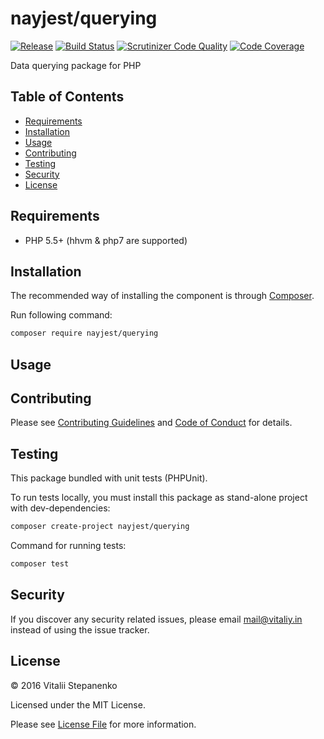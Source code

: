  nayjest/querying
=================

[![Release](https://img.shields.io/packagist/v/nayjest/querying.svg)](https://packagist.org/packages/nayjest/querying)
[![Build Status](https://travis-ci.org/nayjest/querying.svg?branch=master)](https://travis-ci.org/nayjest/querying)
[![Scrutinizer Code Quality](https://scrutinizer-ci.com/g/nayjest/querying/badges/quality-score.png?b=master)](https://scrutinizer-ci.com/g/nayjest/querying/?branch=master)
[![Code Coverage](https://scrutinizer-ci.com/g/nayjest/querying/badges/coverage.png?b=master)](https://scrutinizer-ci.com/g/nayjest/querying/?branch=master)

Data querying package for PHP

## Table of Contents
- [Requirements](#requirements)
- [Installation](#installation)
- [Usage](#usage)
- [Contributing](#contributing)
- [Testing](#testing)
- [Security](#security)
- [License](#license)


## Requirements

* PHP 5.5+ (hhvm & php7 are supported)

## Installation

The recommended way of installing the component is through [Composer](https://getcomposer.org).

Run following command:

```bash
composer require nayjest/querying
```

## Usage

## Contributing

Please see [Contributing Guidelines](contributing.md) and [Code of Conduct](code_of_conduct.md) for details.


## Testing

This package bundled with unit tests (PHPUnit).

To run tests locally, you must install this package as stand-alone project with dev-dependencies:

```bash
composer create-project nayjest/querying
```

Command for running tests:

```bash
composer test
```


## Security

If you discover any security related issues, please email mail@vitaliy.in instead of using the issue tracker.

## License

© 2016 Vitalii Stepanenko

Licensed under the MIT License.

Please see [License File](LICENSE) for more information.
